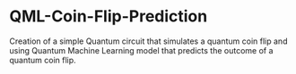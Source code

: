 # QML-Coin-Flip-Prediction
Creation of a simple Quantum circuit that simulates a quantum coin flip and using Quantum Machine Learning model that predicts the outcome of a quantum coin flip. 
